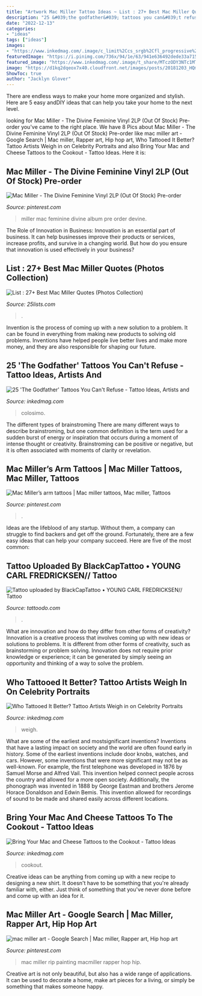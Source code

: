 ```yaml
---
title: "Artwork Mac Miller Tattoo Ideas ~ List : 27+ Best Mac Miller Quotes (photos Collection)"
description: "25 &#039;the godfather&#039; tattoos you can&#039;t refuse"
date: "2022-12-13"
categories:
- "ideas"
tags: ["ideas"]
images:
- "https://www.inkedmag.com/.image/c_limit%2Ccs_srgb%2Cfl_progressive%2Cq_auto:good%2Cw_700/MTc2ODg2ODc4MTI0Mzg2MjQ2/3df2553214df5763aaf48beb513ea020.jpg"
featuredImage: "https://i.pinimg.com/736x/94/1e/63/941e636492dede33a7157d33672e2a90.jpg"
featured_image: "https://www.inkedmag.com/.image/t_share/MTczODY3NTc1MTcwNTc0MTc3/5ekjxtkoowzhn59ejdcehwcstcyxt5t57o8cciw1ehhm1sln8hhyawsjps5fzmgom6uso6lqk7cw0aadjuwwr_gsfdh66x8mmmgu4r269z3oin5yhpdofiiwboifhhepdqial8fttma.jpg"
image: "https://d1kq2dqeox7x40.cloudfront.net/images/posts/20181203_HQmhpCh3X2TNPJo.png?w=800"
ShowToc: true
author: "Jacklyn Glover"
---
```



There are endless ways to make your home more organized and stylish. Here are 5 easy andDIY ideas that can help you take your home to the next level.

	

		
looking for Mac Miller - The Divine Feminine Vinyl 2LP (Out Of Stock) Pre-order you've came to the right place. We have 8 Pics about Mac Miller - The Divine Feminine Vinyl 2LP (Out Of Stock) Pre-order like mac miller art - Google Search | Mac miller, Rapper art, Hip hop art, Who Tattooed It Better? Tattoo Artists Weigh in on Celebrity Portraits and also Bring Your Mac and Cheese Tattoos to the Cookout - Tattoo Ideas. Here it is:
		
    
## Mac Miller - The Divine Feminine Vinyl 2LP (Out Of Stock) Pre-order

<img loading=lazy src="https://i.pinimg.com/originals/f7/d0/f6/f7d0f617134dc2f306e0556db17814ce.jpg" onerror="this.onerror=null;this.src='https://tse3.mm.bing.net/th?id=OIP.vC41-SQt5RUCz1ML1GkPGwHaHa&amp;pid=15.1';" alt="Mac Miller - The Divine Feminine Vinyl 2LP (Out Of Stock) Pre-order">

_Source: pinterest.com_

>miller mac feminine divine album pre order devine. 

	

The Role of Innovation in Business:
Innovation is an essential part of business. It can help businesses improve their products or services, increase profits, and survive in a changing world. But how do you ensure that innovation is used effectively in your business?

    
## List : 27+ Best Mac Miller Quotes (Photos Collection)

<img loading=lazy src="https://25lists.com/wp-content/uploads/2020/06/b22b5519f9d3e11b032c3dfaa574a5fb.jpg" onerror="this.onerror=null;this.src='https://tse2.mm.bing.net/th?id=OIP.mB-rMle0MbsvdQWGFCLnmgHaLG&amp;pid=15.1';" alt="List : 27+ Best Mac Miller Quotes (Photos Collection)">

_Source: 25lists.com_

>. 

	

Invention is the process of coming up with a new solution to a problem. It can be found in everything from making new products to solving old problems. Inventions have helped people live better lives and make more money, and they are also responsible for shaping our future.

    
## 25 &#039;The Godfather&#039; Tattoos You Can&#039;t Refuse - Tattoo Ideas, Artists And

<img loading=lazy src="https://www.inkedmag.com/.image/c_limit%2Ccs_srgb%2Cfl_progressive%2Cq_auto:good%2Cw_700/MTc2ODg2ODc4MTI0Mzg2MjQ2/3df2553214df5763aaf48beb513ea020.jpg" onerror="this.onerror=null;this.src='https://tse4.mm.bing.net/th?id=OIP.xYO53H2xeCBUO9wT7nKeQAHaHa&amp;pid=15.1';" alt="25 &#039;The Godfather&#039; Tattoos You Can&#039;t Refuse - Tattoo Ideas, Artists and">

_Source: inkedmag.com_

>colosimo. 

	

The different types of brainstroming
There are many different ways to describe brainstroming, but one common definition is the term used for a sudden burst of energy or inspiration that occurs during a moment of intense thought or creativity. Brainstroming can be positive or negative, but it is often associated with moments of clarity or revelation.

    
## Mac Miller’s Arm Tattoos | Mac Miller Tattoos, Mac Miller, Tattoos

<img loading=lazy src="https://i.pinimg.com/originals/8a/d5/dc/8ad5dcee577177fc92b388e19b3198b0.jpg" onerror="this.onerror=null;this.src='https://tse3.mm.bing.net/th?id=OIP.gw7UfDWRiP2P0iirq0GI_wHaKU&amp;pid=15.1';" alt="Mac Miller’s arm tattoos | Mac miller tattoos, Mac miller, Tattoos">

_Source: pinterest.com_

>. 

	

Ideas are the lifeblood of any startup. Without them, a company can struggle to find backers and get off the ground. Fortunately, there are a few easy ideas that can help your company succeed. Here are five of the most common: 

    
## Tattoo Uploaded By BlackCapTattoo • YOUNG CARL FREDRICKSEN// Tattoo

<img loading=lazy src="https://d1kq2dqeox7x40.cloudfront.net/images/posts/20181203_HQmhpCh3X2TNPJo.png?w=800" onerror="this.onerror=null;this.src='https://tse2.mm.bing.net/th?id=OIP.5bNgoUtXrumIIE1w9g3RCAHaLG&amp;pid=15.1';" alt="Tattoo uploaded by BlackCapTattoo • YOUNG CARL FREDRICKSEN// Tattoo">

_Source: tattoodo.com_

>. 

	

What are innovation and how do they differ from other forms of creativity?
Innovation is a creative process that involves coming up with new ideas or solutions to problems. It is different from other forms of creativity, such as brainstorming or problem solving. Innovation does not require prior knowledge or experience; it can be generated by simply seeing an opportunity and thinking of a way to solve the problem.

    
## Who Tattooed It Better? Tattoo Artists Weigh In On Celebrity Portraits

<img loading=lazy src="https://www.inkedmag.com/.image/t_share/MTY2ODg5OTg1Nzk3MDcyNzQ4/screen-shot-2019-09-13-at-21241-pm.png" onerror="this.onerror=null;this.src='https://tse1.mm.bing.net/th?id=OIP.FB7bNj130w919TTvVEsF2AHaFo&amp;pid=15.1';" alt="Who Tattooed It Better? Tattoo Artists Weigh in on Celebrity Portraits">

_Source: inkedmag.com_

>weigh. 

	

What are some of the earliest and mostsignificant inventions?
Inventions that have a lasting impact on society and the world are often found early in history. Some of the earliest inventions include door knobs, watches, and cars. However, some inventions that were more significant may not be as well-known. For example, the first telephone was developed in 1876 by Samuel Morse and Alfred Vail. This invention helped connect people across the country and allowed for a more open society. Additionally, the phonograph was invented in 1888 by George Eastman and brothers Jerome Horace Donaldson and Edwin Bemis. This invention allowed for recordings of sound to be made and shared easily across different locations.

    
## Bring Your Mac And Cheese Tattoos To The Cookout - Tattoo Ideas

<img loading=lazy src="https://www.inkedmag.com/.image/t_share/MTczODY3NTc1MTcwNTc0MTc3/5ekjxtkoowzhn59ejdcehwcstcyxt5t57o8cciw1ehhm1sln8hhyawsjps5fzmgom6uso6lqk7cw0aadjuwwr_gsfdh66x8mmmgu4r269z3oin5yhpdofiiwboifhhepdqial8fttma.jpg" onerror="this.onerror=null;this.src='https://tse2.mm.bing.net/th?id=OIP.iXGZ49g2lawZ4jR_6SzGBgHaI7&amp;pid=15.1';" alt="Bring Your Mac and Cheese Tattoos to the Cookout - Tattoo Ideas">

_Source: inkedmag.com_

>cookout. 

	

Creative ideas can be anything from coming up with a new recipe to designing a new shirt. It doesn't have to be something that you're already familiar with, either. Just think of something that you've never done before and come up with an idea for it.

    
## Mac Miller Art - Google Search | Mac Miller, Rapper Art, Hip Hop Art

<img loading=lazy src="https://i.pinimg.com/736x/94/1e/63/941e636492dede33a7157d33672e2a90.jpg" onerror="this.onerror=null;this.src='https://tse3.mm.bing.net/th?id=OIP.n8h9-k1nYLQES-uAUoAH8gHaHa&amp;pid=15.1';" alt="mac miller art - Google Search | Mac miller, Rapper art, Hip hop art">

_Source: pinterest.com_

>mac miller rip painting macmiller rapper hop hip. 

	

Creative art is not only beautiful, but also has a wide range of applications. It can be used to decorate a home, make art pieces for a living, or simply be something that makes someone happy.

